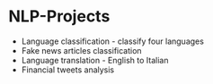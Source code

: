# NLP-Projects

* Language classification - classify four languages
* Fake news articles classification
* Language translation - English to Italian
* Financial tweets analysis
